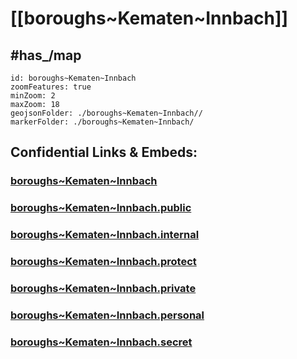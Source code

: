 # [[boroughs~Kematen~Innbach]] 


## #has_/map  



```leaflet
id: boroughs~Kematen~Innbach
zoomFeatures: true 
minZoom: 2 
maxZoom: 18
geojsonFolder: ./boroughs~Kematen~Innbach//
markerFolder: ./boroughs~Kematen~Innbach/
```


## Confidential Links & Embeds: 

### [boroughs~Kematen~Innbach](/_Standards/Earth/Continent/Europe/Europe~Central/Austria/Austrias_States/Oberösterreich/counties~OÖ/Grieskirchen/cities~Grieskirchen/Kematen~Innbach/boroughs~Kematen~Innbach.md) 

### [boroughs~Kematen~Innbach.public](/_public/Earth/Continent/Europe/Europe~Central/Austria/Austrias_States/Oberösterreich/counties~OÖ/Grieskirchen/cities~Grieskirchen/Kematen~Innbach/boroughs~Kematen~Innbach.public.md) 

### [boroughs~Kematen~Innbach.internal](/_internal/Earth/Continent/Europe/Europe~Central/Austria/Austrias_States/Oberösterreich/counties~OÖ/Grieskirchen/cities~Grieskirchen/Kematen~Innbach/boroughs~Kematen~Innbach.internal.md) 

### [boroughs~Kematen~Innbach.protect](/_protect/Earth/Continent/Europe/Europe~Central/Austria/Austrias_States/Oberösterreich/counties~OÖ/Grieskirchen/cities~Grieskirchen/Kematen~Innbach/boroughs~Kematen~Innbach.protect.md) 

### [boroughs~Kematen~Innbach.private](/_private/Earth/Continent/Europe/Europe~Central/Austria/Austrias_States/Oberösterreich/counties~OÖ/Grieskirchen/cities~Grieskirchen/Kematen~Innbach/boroughs~Kematen~Innbach.private.md) 

### [boroughs~Kematen~Innbach.personal](/_personal/Earth/Continent/Europe/Europe~Central/Austria/Austrias_States/Oberösterreich/counties~OÖ/Grieskirchen/cities~Grieskirchen/Kematen~Innbach/boroughs~Kematen~Innbach.personal.md) 

### [boroughs~Kematen~Innbach.secret](/_secret/Earth/Continent/Europe/Europe~Central/Austria/Austrias_States/Oberösterreich/counties~OÖ/Grieskirchen/cities~Grieskirchen/Kematen~Innbach/boroughs~Kematen~Innbach.secret.md)

